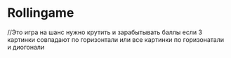 # Rollingame
//Это игра на шанс нужно крутить и зарабытывать баллы если 3 картинки совпадают по горизонтали или все картинки по горизонатали и диогонали

